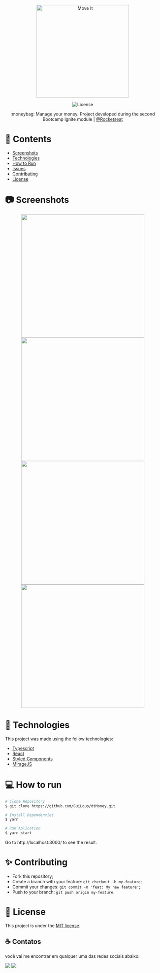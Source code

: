 <p align="center">
   <img src="./.github/logo.svg" alt="Move It" width="300"/>
</p>

<p align="center">	
 
  <img alt="License" src="https://img.shields.io/github/license/LeonneBrito/dt.money?color=%235E69D7" />
 
</p>

<p align="center">
  :moneybag: Manage your money. Project developed during the second Bootcamp Ignite module | <a href="https://github.com/Rocketseat">@Rocketseat</a>
</p>


# 📌 Contents

* [Screenshots](#camera-screenshot) 
* [Technologies](#rocket-technologies) 
* [How to Run](#computer-how-to-run)
* [Issues](#bug-issues)
* [Contributing](#sparkles-issues)
* [License](#page_facing_up-license)

# :camera: Screenshots
<div align="center">
   <img src="https://github.com/LeonneBrito/dt.money/raw/main/.github/screen1.png" width="400px">
   <img src="https://github.com/LeonneBrito/dt.money/raw/main/.github/screen2.png" width="400px">
   <img src="https://github.com/LeonneBrito/dt.money/raw/main/.github/screen3.png" width="400px">
   <img src="https://github.com/LeonneBrito/dt.money/raw/main/.github/screen4.png" width="400px">
</div>

# :rocket: Technologies
This project was made using the follow technologies:

* [Typescript](https://www.typescriptlang.org/)      
* [React](https://reactjs.org/)      
* [Styled Components](https://styled-components.com/)
* [MirageJS](https://miragejs.com/)

# :computer: How to run

```bash
# Clone Repository
$ git clone https://github.com/GuiLous/dtMoney.git
```

```bash
# Install Dependencies
$ yarn

# Run Aplication
$ yarn start
```
Go to http://localhost:3000/ to see the result.

# :sparkles: Contributing

- Fork this repository;
- Create a branch with your feature: `git checkout -b my-feature`;
- Commit your changes: `git commit -m 'feat: My new feature'`;
- Push to your branch: `git push origin my-feature`.

# :page_facing_up: License

This project is under the [MIT license](./LICENSE).


## ☕ Contatos

 você vai me encontrar em qualquer uma das redes sociais abaixo:

<a href = "mailto: guilhermesilva@acad.ifma.edu.br"><img src="https://img.shields.io/badge/-Gmail-%23EA4335?style=for-the-badge&logo=gmail&logoColor=white" target="_blank" margin-right="10px"></a>
<a href="https://www.linkedin.com/in/guilherme-louren%C3%A7o-da-silva-869445212/" target="_blank"><img src="https://img.shields.io/badge/-LinkedIn-%230077B5?style=for-the-badge&logo=linkedin&logoColor=white" target="_blank"></a>

